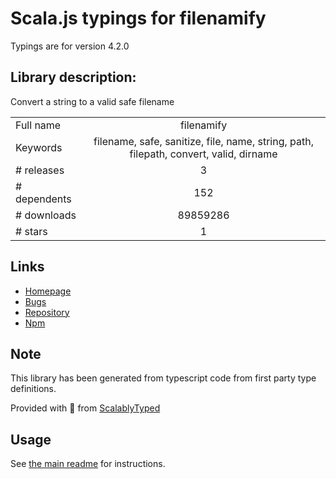 
# Scala.js typings for filenamify

Typings are for version 4.2.0

## Library description:
Convert a string to a valid safe filename

|                    |                 |
| ------------------ | :-------------: |
| Full name          | filenamify |
| Keywords           | filename, safe, sanitize, file, name, string, path, filepath, convert, valid, dirname |
| # releases         | 3 |
| # dependents       | 152 |
| # downloads        | 89859286 |
| # stars            | 1 |

## Links
- [Homepage](https://github.com/sindresorhus/filenamify#readme)
- [Bugs](https://github.com/sindresorhus/filenamify/issues)
- [Repository](https://github.com/sindresorhus/filenamify)
- [Npm](https://www.npmjs.com/package/filenamify)
    


## Note
This library has been generated from typescript code from first party type definitions.

Provided with :purple_heart: from [ScalablyTyped](https://github.com/oyvindberg/ScalablyTyped)

## Usage
See [the main readme](../../readme.md) for instructions.


